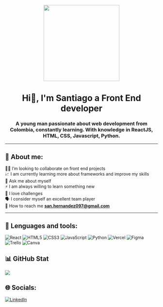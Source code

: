 <div id="header" align="center">
  <img src="https://media.giphy.com/media/jTNG3RF6EwbkpD4LZx/giphy.gif" width="250" /> <br>
  <h1 align="center">Hi👋, I'm Santiago a Front End developer</h1>
  <h3 align="center">A young man passionate about web development from Colombia, constantly learning. With knowledge in ReactJS, HTML, CSS, Javascript, Python.</h3>
</div>

---

## 🙋 About me:
👨‍💻 I’m looking to collaborate on front end projects<br>📈 I am currently learning more about frameworks and improve my skills<br>💬 Ask me about myself<br>⚡ I am always willing to learn something new<br> 💪 I love challenges<br> 🗣️ I consider myself an excellent team player<br> 📩 How to reach me **san.hernandez097@gmail.com**

---

## 🔨 Lenguages and tools:
![React](https://img.shields.io/badge/react-%2320232a.svg?style=for-the-badge&logo=react&logoColor=%2361DAFB) ![HTML5](https://img.shields.io/badge/html5-%23E34F26.svg?style=for-the-badge&logo=html5&logoColor=white) ![CSS3](https://img.shields.io/badge/css3-%231572B6.svg?style=for-the-badge&logo=css3&logoColor=white) ![JavaScript](https://img.shields.io/badge/javascript-%23323330.svg?style=for-the-badge&logo=javascript&logoColor=%23F7DF1E)  ![Python](https://img.shields.io/badge/python-3670A0?style=for-the-badge&logo=python&logoColor=ffdd54) ![Vercel](https://img.shields.io/badge/vercel-%23000000.svg?style=for-the-badge&logo=vercel&logoColor=white) ![Figma](https://img.shields.io/badge/figma-%23F24E1E.svg?style=for-the-badge&logo=figma&logoColor=white) ![Trello](https://img.shields.io/badge/Trello-%23026AA7.svg?style=for-the-badge&logo=Trello&logoColor=white) ![Canva](https://img.shields.io/badge/Canva-%2300C4CC.svg?style=for-the-badge&logo=Canva&logoColor=white) 


## 📊 GitHub Stat
![](https://github-readme-stats.vercel.app/api/top-langs/?username=SantiiagoHernandez&theme=calm&hide_border=false&include_all_commits=false&count_private=false&layout=compact)

## 🌐 Socials:
[![LinkedIn](https://img.shields.io/badge/LinkedIn-%230077B5.svg?logo=linkedin&logoColor=white)]([https://www.linkedin.com/in/santiago-hernandez-9a5a87256/])

